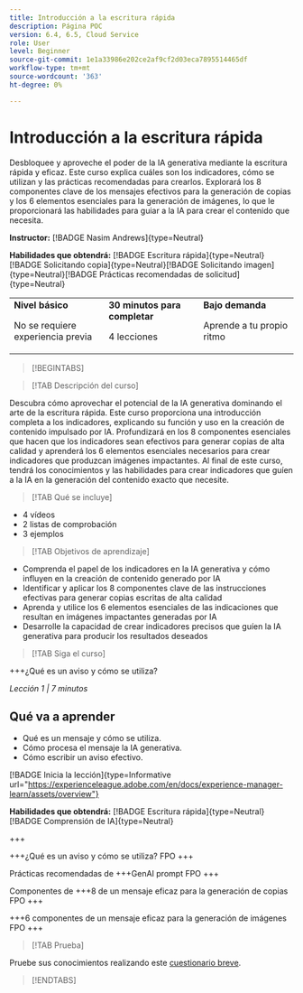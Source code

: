 ```yaml
---
title: Introducción a la escritura rápida
description: Página POC
version: 6.4, 6.5, Cloud Service
role: User
level: Beginner
source-git-commit: 1e1a33986e202ce2af9cf2d03eca7895514465df
workflow-type: tm+mt
source-wordcount: '363'
ht-degree: 0%

---
```



# Introducción a la escritura rápida

Desbloquee y aproveche el poder de la IA generativa mediante la escritura rápida y eficaz. Este curso explica cuáles son los indicadores, cómo se utilizan y las prácticas recomendadas para crearlos. Explorará los 8 componentes clave de los mensajes efectivos para la generación de copias y los 6 elementos esenciales para la generación de imágenes, lo que le proporcionará las habilidades para guiar a la IA para crear el contenido que necesita.

**Instructor:** [!BADGE Nasim Andrews]{type=Neutral}

**Habilidades que obtendrá:** [!BADGE Escritura rápida]{type=Neutral}[!BADGE Solicitando copia]{type=Neutral}[!BADGE Solicitando imagen]{type=Neutral}[!BADGE Prácticas recomendadas de solicitud]{type=Neutral}

<table>
    <tr>
        <td width="33%">
            <strong>Nivel básico</strong>            
            <p>No se requiere experiencia previa<p>
        </td>
          <td width="33%">
            <strong>30 minutos para completar</strong>
            <p>4 lecciones<p>
        </td>
        <td width="33%">
            <strong>Bajo demanda</strong>
            <p>Aprende a tu propio ritmo<p>
        </td>
    </tr>
</table>

>[!BEGINTABS]

>[!TAB Descripción del curso]

Descubra cómo aprovechar el potencial de la IA generativa dominando el arte de la escritura rápida. Este curso proporciona una introducción completa a los indicadores, explicando su función y uso en la creación de contenido impulsado por IA. Profundizará en los 8 componentes esenciales que hacen que los indicadores sean efectivos para generar copias de alta calidad y aprenderá los 6 elementos esenciales necesarios para crear indicadores que produzcan imágenes impactantes. Al final de este curso, tendrá los conocimientos y las habilidades para crear indicadores que guíen a la IA en la generación del contenido exacto que necesite.

>[!TAB Qué se incluye]

* 4 vídeos
* 2 listas de comprobación
* 3 ejemplos

>[!TAB Objetivos de aprendizaje]

* Comprenda el papel de los indicadores en la IA generativa y cómo influyen en la creación de contenido generado por IA
* Identificar y aplicar los 8 componentes clave de las instrucciones efectivas para generar copias escritas de alta calidad
* Aprenda y utilice los 6 elementos esenciales de las indicaciones que resultan en imágenes impactantes generadas por IA
* Desarrolle la capacidad de crear indicadores precisos que guíen la IA generativa para producir los resultados deseados

>[!TAB Siga el curso]

+++¿Qué es un aviso y cómo se utiliza?

_Lección 1 | 7 minutos_

## Qué va a aprender

* Qué es un mensaje y cómo se utiliza.
* Cómo procesa el mensaje la IA generativa.
* Cómo escribir un aviso efectivo.

[!BADGE Inicia la lección]{type=Informative url="https://experienceleague.adobe.com/en/docs/experience-manager-learn/assets/overview"}

**Habilidades que obtendrá:** [!BADGE Escritura rápida]{type=Neutral}[!BADGE Comprensión de IA]{type=Neutral}

+++

+++¿Qué es un aviso y cómo se utiliza?
FPO
+++

Prácticas recomendadas de +++GenAI prompt
FPO
+++

Componentes de +++8 de un mensaje eficaz para la generación de copias
FPO
+++

+++6 componentes de un mensaje eficaz para la generación de imágenes
FPO
+++

>[!TAB Prueba]

Pruebe sus conocimientos realizando este [cuestionario breve](https://ezpwo74vees.typeform.com/to/vsPYgbwa).

>[!ENDTABS]
